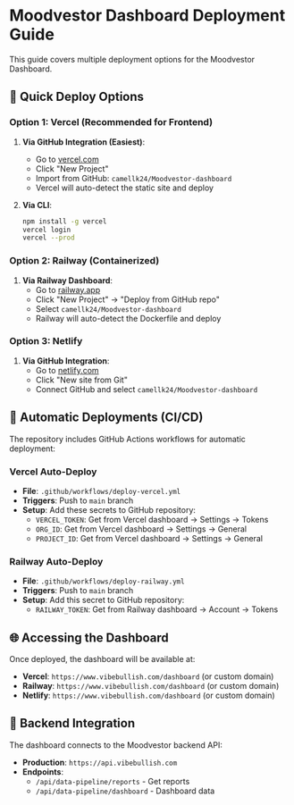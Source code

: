 # Moodvestor Dashboard Deployment Guide

This guide covers multiple deployment options for the Moodvestor Dashboard.

## 🚀 Quick Deploy Options

### Option 1: Vercel (Recommended for Frontend)

1. **Via GitHub Integration (Easiest)**:
   - Go to [vercel.com](https://vercel.com)
   - Click "New Project"
   - Import from GitHub: `camellk24/Moodvestor-dashboard`
   - Vercel will auto-detect the static site and deploy

2. **Via CLI**:
   ```bash
   npm install -g vercel
   vercel login
   vercel --prod
   ```

### Option 2: Railway (Containerized)

1. **Via Railway Dashboard**:
   - Go to [railway.app](https://railway.app)
   - Click "New Project" → "Deploy from GitHub repo"
   - Select `camellk24/Moodvestor-dashboard`
   - Railway will auto-detect the Dockerfile and deploy

### Option 3: Netlify

1. **Via GitHub Integration**:
   - Go to [netlify.com](https://netlify.com)
   - Click "New site from Git"
   - Connect GitHub and select `camellk24/Moodvestor-dashboard`

## 🔄 Automatic Deployments (CI/CD)

The repository includes GitHub Actions workflows for automatic deployment:

### Vercel Auto-Deploy
- **File**: `.github/workflows/deploy-vercel.yml`
- **Triggers**: Push to `main` branch
- **Setup**: Add these secrets to GitHub repository:
  - `VERCEL_TOKEN`: Get from Vercel dashboard → Settings → Tokens
  - `ORG_ID`: Get from Vercel dashboard → Settings → General
  - `PROJECT_ID`: Get from Vercel dashboard → Settings → General

### Railway Auto-Deploy
- **File**: `.github/workflows/deploy-railway.yml`
- **Triggers**: Push to `main` branch
- **Setup**: Add this secret to GitHub repository:
  - `RAILWAY_TOKEN`: Get from Railway dashboard → Account → Tokens

## 🌐 Accessing the Dashboard

Once deployed, the dashboard will be available at:
- **Vercel**: `https://www.vibebullish.com/dashboard` (or custom domain)
- **Railway**: `https://www.vibebullish.com/dashboard` (or custom domain)
- **Netlify**: `https://www.vibebullish.com/dashboard` (or custom domain)

## 🔗 Backend Integration

The dashboard connects to the Moodvestor backend API:
- **Production**: `https://api.vibebullish.com`
- **Endpoints**: 
  - `/api/data-pipeline/reports` - Get reports
  - `/api/data-pipeline/dashboard` - Dashboard data
